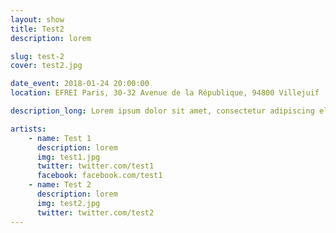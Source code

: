 ```yaml
---
layout: show
title: Test2
description: lorem

slug: test-2
cover: test2.jpg

date_event: 2018-01-24 20:00:00
location: EFREI Paris, 30-32 Avenue de la République, 94800 Villejuif

description_long: Lorem ipsum dolor sit amet, consectetur adipiscing elit. Praesent tempus tristique massa eu vestibulum. Donec et elit dignissim augue rhoncus aliquam. Aenean ullamcorper volutpat mauris, quis dapibus lectus interdum eget. Praesent venenatis ac sem at porttitor. Etiam ac ornare dui. Ut vel arcu arcu. Fusce nec ante eu ex venenatis vehicula.

artists:
    - name: Test 1
      description: lorem
      img: test1.jpg
      twitter: twitter.com/test1
      facebook: facebook.com/test1
    - name: Test 2
      description: lorem
      img: test2.jpg
      twitter: twitter.com/test2
---
```

